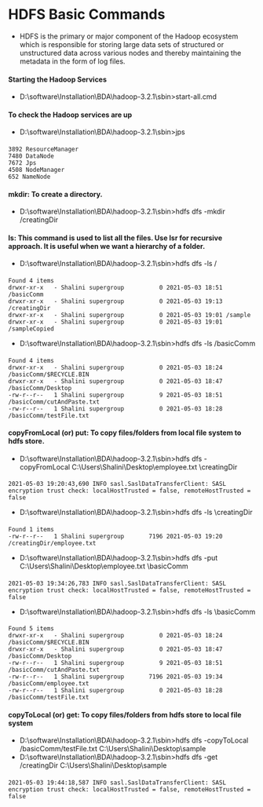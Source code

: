 # HDFS Basic Commands
- HDFS is the primary or major component of the Hadoop ecosystem which is responsible for storing large data sets of structured or unstructured data across various nodes and thereby maintaining the metadata in the form of log files.

#### Starting the Hadoop Services
- D:\software\Installation\BDA\hadoop-3.2.1\sbin>start-all.cmd

#### To check the Hadoop services are up
- D:\software\Installation\BDA\hadoop-3.2.1\sbin>jps
####
    3892 ResourceManager
    7480 DataNode
    7672 Jps
    4508 NodeManager
    652 NameNode
    
#### mkdir: To create a directory.
- D:\software\Installation\BDA\hadoop-3.2.1\sbin>hdfs dfs -mkdir /creatingDir

#### ls: This command is used to list all the files. Use lsr for recursive approach. It is useful when we want a hierarchy of a folder.
- D:\software\Installation\BDA\hadoop-3.2.1\sbin>hdfs dfs -ls /
#### 
    Found 4 items
    drwxr-xr-x   - Shalini supergroup          0 2021-05-03 18:51 /basicComm
    drwxr-xr-x   - Shalini supergroup          0 2021-05-03 19:13 /creatingDir
    drwxr-xr-x   - Shalini supergroup          0 2021-05-03 19:01 /sample
    drwxr-xr-x   - Shalini supergroup          0 2021-05-03 19:01 /sampleCopied
- D:\software\Installation\BDA\hadoop-3.2.1\sbin>hdfs dfs -ls /basicComm
####
    Found 4 items
    drwxr-xr-x   - Shalini supergroup          0 2021-05-03 18:24 /basicComm/$RECYCLE.BIN
    drwxr-xr-x   - Shalini supergroup          0 2021-05-03 18:47 /basicComm/Desktop
    -rw-r--r--   1 Shalini supergroup          9 2021-05-03 18:51 /basicComm/cutAndPaste.txt
    -rw-r--r--   1 Shalini supergroup          0 2021-05-03 18:28 /basicComm/testFile.txt
    
#### copyFromLocal (or) put: To copy files/folders from local file system to hdfs store.
- D:\software\Installation\BDA\hadoop-3.2.1\sbin>hdfs dfs -copyFromLocal C:\Users\Shalini\Desktop\employee.txt \creatingDir
####
    2021-05-03 19:20:43,690 INFO sasl.SaslDataTransferClient: SASL encryption trust check: localHostTrusted = false, remoteHostTrusted = false
- D:\software\Installation\BDA\hadoop-3.2.1\sbin>hdfs dfs -ls \creatingDir
####
    Found 1 items
    -rw-r--r--   1 Shalini supergroup       7196 2021-05-03 19:20 /creatingDir/employee.txt
    
- D:\software\Installation\BDA\hadoop-3.2.1\sbin>hdfs dfs -put C:\Users\Shalini\Desktop\employee.txt \basicComm
####
    2021-05-03 19:34:26,783 INFO sasl.SaslDataTransferClient: SASL encryption trust check: localHostTrusted = false, remoteHostTrusted = false

- D:\software\Installation\BDA\hadoop-3.2.1\sbin>hdfs dfs -ls \basicComm
####
    Found 5 items
    drwxr-xr-x   - Shalini supergroup          0 2021-05-03 18:24 /basicComm/$RECYCLE.BIN
    drwxr-xr-x   - Shalini supergroup          0 2021-05-03 18:47 /basicComm/Desktop
    -rw-r--r--   1 Shalini supergroup          9 2021-05-03 18:51 /basicComm/cutAndPaste.txt
    -rw-r--r--   1 Shalini supergroup       7196 2021-05-03 19:34 /basicComm/employee.txt
    -rw-r--r--   1 Shalini supergroup          0 2021-05-03 18:28 /basicComm/testFile.txt

#### copyToLocal (or) get: To copy files/folders from hdfs store to local file system
- D:\software\Installation\BDA\hadoop-3.2.1\sbin>hdfs dfs -copyToLocal /basicComm/testFile.txt C:\Users\Shalini\Desktop\sample
- D:\software\Installation\BDA\hadoop-3.2.1\sbin>hdfs dfs -get /creatingDir C:\Users\Shalini\Desktop\sample
#### 
    2021-05-03 19:44:18,587 INFO sasl.SaslDataTransferClient: SASL encryption trust check: localHostTrusted = false, remoteHostTrusted = false
